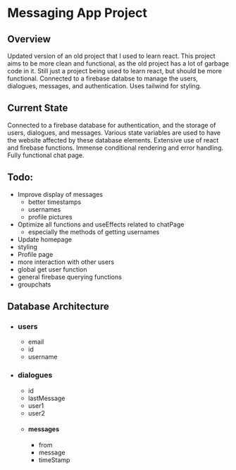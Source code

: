 # Messaging App Project

## Overview 
Updated version of an old project that I used to learn react. This project aims to be more clean and functional, as the old project has a lot of garbage code in it. Still just a project being used to learn react, but should be more functional. Connected to a firebase databse to manage the users, dialogues, messages, and authentication. Uses tailwind for styling. 

## Current State
Connected to a firebase database for authentication, and the storage of users, dialogues, and messages. Various state variables are used to have the website affected by these database elements. Extensive use of react and firebase functions. Immense conditional rendering and error handling. Fully functional chat page. 

## Todo:
  * Improve display of messages
    * better timestamps
    * usernames
    * profile pictures 
  * Optimize all functions and useEffects related to chatPage
    * especially the methods of getting usernames 
  * Update homepage
  * styling
  * Profile page
  * more interaction with other users 
  * global get user function
  * general firebase querying functions
  * groupchats 

## Database Architecture 
  * ### users
    * email
    * id
    * username
  * ### dialogues
    * id
    * lastMessage
    * user1
    * user2
    * #### messages
      * from
      * message
      * timeStamp 